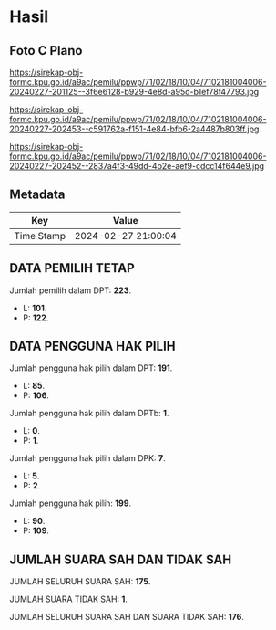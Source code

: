 # Hasil

## Foto C Plano

https://sirekap-obj-formc.kpu.go.id/a9ac/pemilu/ppwp/71/02/18/10/04/7102181004006-20240227-201125--3f6e6128-b929-4e8d-a95d-b1ef78f47793.jpg

https://sirekap-obj-formc.kpu.go.id/a9ac/pemilu/ppwp/71/02/18/10/04/7102181004006-20240227-202453--c591762a-f151-4e84-bfb6-2a4487b803ff.jpg

https://sirekap-obj-formc.kpu.go.id/a9ac/pemilu/ppwp/71/02/18/10/04/7102181004006-20240227-202452--2837a4f3-49dd-4b2e-aef9-cdcc14f644e9.jpg


## Metadata

| Key        | Value               |
| ---------- | ------------------- |
| Time Stamp | 2024-02-27 21:00:04 |


## DATA PEMILIH TETAP

Jumlah pemilih dalam DPT: **223**.
 * L: **101**.
 * P: **122**.

## DATA PENGGUNA HAK PILIH

Jumlah pengguna hak pilih dalam DPT: **191**.
 * L: **85**.
 * P: **106**.

Jumlah pengguna hak pilih dalam DPTb: **1**.
 * L: **0**.
 * P: **1**.

Jumlah pengguna hak pilih dalam DPK: **7**.
 * L: **5**.
 * P: **2**.

Jumlah pengguna hak pilih: **199**.
 * L: **90**.
 * P: **109**.

## JUMLAH SUARA SAH DAN TIDAK SAH

JUMLAH SELURUH SUARA SAH: **175**.

JUMLAH SUARA TIDAK SAH: **1**.

JUMLAH SELURUH SUARA SAH DAN SUARA TIDAK SAH: **176**.


